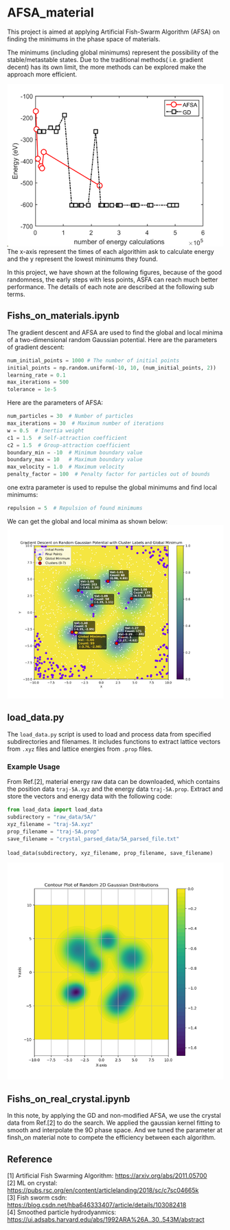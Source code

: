 # AFSA_material

This project is aimed at applying Artificial Fish-Swarm Algorithm (AFSA) on finding the minimums in the phase space of materials. 

The minimums (including global minimums) represent the possibility of the stable/metastable states. Due to the traditional methods( i.e. gradient decent) has its own limit, the more methods can be explored make the approach more efficient.

![comparison](https://raw.githubusercontent.com/Johnny880724/AFSA_material/refs/heads/main/images/global%20energy%20minimums%20serach%20competition%20between%20GD%20and%20AFSA.png)
The x-axis represent the times of each algorithim ask to calculate energy and the y represent the lowest minimums they found.

In this project, we have shown at the following figures, because of the good randomness, the early steps with less points, ASFA can reach much better performance. The details of each note are described at the following sub terms.

## Fishs_on_materials.ipynb
The gradient descent and AFSA are used to find the global and local minima of a two-dimensional random Gaussian potential.
Here are the parameters of gradient descent:
```python
num_initial_points = 1000 # The number of initial points
initial_points = np.random.uniform(-10, 10, (num_initial_points, 2))
learning_rate = 0.1
max_iterations = 500 
tolerance = 1e-5
```
Here are the parameters of AFSA:
```python
num_particles = 30  # Number of particles
max_iterations = 30  # Maximum number of iterations
w = 0.5  # Inertia weight
c1 = 1.5  # Self-attraction coefficient
c2 = 1.5  # Group-attraction coefficient
boundary_min = -10  # Minimum boundary value
boundary_max = 10   # Maximum boundary value
max_velocity = 1.0  # Maximum velocity
penalty_factor = 100  # Penalty factor for particles out of bounds
```
one extra parameter is used to repulse the global minimums and find local minimums:
```python
repulsion = 5  # Repulsion of found minimums 
```
We can get the global and local minima as shown below:
![GD](https://github.com/Johnny880724/AFSA_material/blob/main/images/Gradient%20Descent.png)

## load_data.py
The `load_data.py` script is used to load and process data from specified subdirectories and filenames. It includes functions to extract lattice vectors from `.xyz` files and lattice energies from `.prop` files.

### Example Usage
From Ref.[2], material energy raw data can be downloaded, which contains the position data `traj-5A.xyz` and the energy data `traj-5A.prop`. Extract and store the vectors and energy data with the following code:
```python
from load_data import load_data
subdirectory = "raw_data/5A/"
xyz_filename = "traj-5A.xyz"
prop_filename = "traj-5A.prop"
save_filename = "crystal_parsed_data/5A_parsed_file.txt"

load_data(subdirectory, xyz_filename, prop_filename, save_filename)
```

![contour_plot](https://github.com/Johnny880724/AFSA_material/blob/main/images/Contour_Plot.png)

## Fishs_on_real_crystal.ipynb
In this note, by applying the GD and non-modified AFSA, we use the crystal data from Ref.[2] to do the search. We applied the gaussian kernel fitting to smooth and interpolate the 9D phase space. And we tuned the parameter at finsh_on material note to compete the efficiency between each algorithm.

## Reference
[1] Artificial Fish Swarming Algorithm: https://arxiv.org/abs/2011.05700 <br />
[2] ML on crystal: https://pubs.rsc.org/en/content/articlelanding/2018/sc/c7sc04665k <br />
[3] Fish sworm csdn: https://blog.csdn.net/hba646333407/article/details/103082418 <br />
[4] Smoothed particle hydrodyanmics: https://ui.adsabs.harvard.edu/abs/1992ARA%26A..30..543M/abstract

